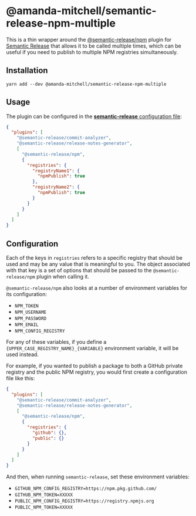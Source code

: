 # @amanda-mitchell/semantic-release-npm-multiple

This is a thin wrapper around the [@semantic-release/npm](https://github.com/semantic-release/npm) plugin for [Semantic Release](https://semantic-release.gitbook.io/semantic-release/) that allows it to be called multiple times, which can be useful if you need to publish to multiple NPM registries simultaneously.

## Installation

```
yarn add --dev @amanda-mitchell/semantic-release-npm-multiple
```

## Usage

The plugin can be configured in the [**semantic-release** configuration file](https://github.com/semantic-release/semantic-release/blob/master/docs/usage/configuration.md#configuration):

```json
{
  "plugins": [
    "@semantic-release/commit-analyzer",
    "@semantic-release/release-notes-generator",
    [
      "@semantic-release/npm",
      {
        "registries": {
          "registryName1": {
            "npmPublish": true
          },
          "registryName2": {
            "npmPublish": true
          }
        }
      }
    ]
  ]
}
```

## Configuration

Each of the keys in `registries` refers to a specific registry that should be used and may be any value that is meaningful to you.
The object associated with that key is a set of options that should be passed to the `@semantic-release/npm` plugin when calling it.

`@semantic-release/npm` also looks at a number of environment variables for its configuration:

- `NPM_TOKEN`
- `NPM_USERNAME`
- `NPM_PASSWORD`
- `NPM_EMAIL`
- `NPM_CONFIG_REGISTRY`

For any of these variables, if you define a `{UPPER_CASE_REGISTRY_NAME}_{VARIABLE}` environment variable, it will be used instead.

For example, if you wanted to publish a package to both a GitHub private registry and the public NPM registry, you would first create a configuration file like this:

```json
{
  "plugins": [
    "@semantic-release/commit-analyzer",
    "@semantic-release/release-notes-generator",
    [
      "@semantic-release/npm",
      {
        "registries": {
          "github": {},
          "public": {}
        }
      }
    ]
  ]
}
```

And then, when running `semantic-release`, set these environment variables:

- `GITHUB_NPM_CONFIG_REGISTRY=https://npm.pkg.github.com/`
- `GITHUB_NPM_TOKEN=XXXXX`
- `PUBLIC_NPM_CONFIG_REGISTRY=https://registry.npmjs.org`
- `PUBLIC_NPM_TOKEN=XXXXX`
